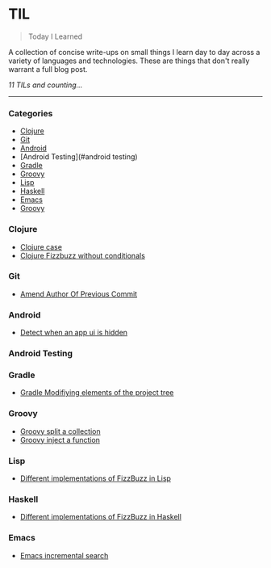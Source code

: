 
# TIL

> Today I Learned

A collection of concise write-ups on small things I learn day to day across a
variety of languages and technologies. These are things that don't really
warrant a full blog post.

_11 TILs and counting..._

---

### Categories

* [Clojure](#clojure)
* [Git](#git)
* [Android](#android)
* [Android Testing](#android testing)
* [Gradle](#gradle)
* [Groovy](#groovy)
* [Lisp](#lisp)
* [Haskell](#haskell)
* [Emacs](#emacs)
* [Groovy](#groovy)

### Clojure
- [Clojure case](clojure/case.md)
- [Clojure Fizzbuzz without conditionals](clojure/fizzbuzz-without-conditionals.md)

### Git
- [Amend Author Of Previous Commit](git/git-change-author-push.md)


### Android
- [Detect when an app ui is hidden](android/detect-app-ui-no-longer-visible.md)


### Android Testing


### Gradle
- [Gradle Modifiying elements of the project tree](gradle/gradle-modifying-elements-project-tree.md)

### Groovy
* [Groovy split a collection](groovy/collection-split.md)
* [Groovy inject a function](groovy/inject.md)

### Lisp
- [Different implementations of FizzBuzz in Lisp](lisp/different-implementations-of-fizzbuzz-in-lisp.md)

### Haskell
- [Different implementations of FizzBuzz in Haskell](haskell/different-implementations-of-fizzbuzz-in-haskell.md)

### Emacs
- [Emacs incremental search](emacs/emacs-incremental-search.md)
